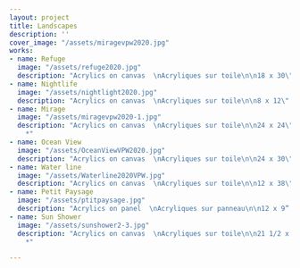 ```yaml
---
layout: project
title: Landscapes
description: ''
cover_image: "/assets/miragevpw2020.jpg"
works:
- name: Refuge
  image: "/assets/refuge2020.jpg"
  description: "Acrylics on canvas  \nAcryliques sur toile\n\n18 x 30\" (46 x 76cm)\n\n2020"
- name: Nightlife
  image: "/assets/nightlight2020.jpg"
  description: "Acrylics on canvas  \nAcryliques sur toile\n\n8 x 12\" (20 x 30.5cm)\n\n2020"
- name: Mirage
  image: "/assets/miragevpw2020-1.jpg"
  description: "Acrylics on canvas  \nAcryliques sur toile\n\n24 x 24\" (61x 61cm)\n\n2020
    *"
- name: Ocean View
  image: "/assets/OceanViewVPW2020.jpg"
  description: "Acrylics on canvas  \nAcryliques sur toile\n\n24 x 30\" (61x 76cm)\n\n2020"
- name: Water line
  image: "/assets/Waterline2020VPW.jpg"
  description: "Acrylics on canvas  \nAcryliques sur toile\n\n12 x 38\" (30.5 x 96.5cm)\n\n2020"
- name: Petit Paysage
  image: "/assets/ptitpaysage.jpg"
  description: "Acrylics on panel  \nAcryliques sur panneau\n\n12 x 9” (30.5 x 23cm)\n\n2019"
- name: Sun Shower
  image: "/assets/sunshower2-3.jpg"
  description: "Acrylics on canvas  \nAcryliques sur toile\n\n21 1/2 x 31 3/4\" (55x80.6cm)\n\n2019
    *"

---
```

